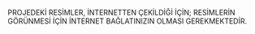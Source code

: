 PROJEDEKİ RESİMLER, İNTERNETTEN ÇEKİLDİĞİ İÇİN; RESİMLERİN GÖRÜNMESİ İÇİN İNTERNET BAĞLATINIZIN OLMASI GEREKMEKTEDİR.
